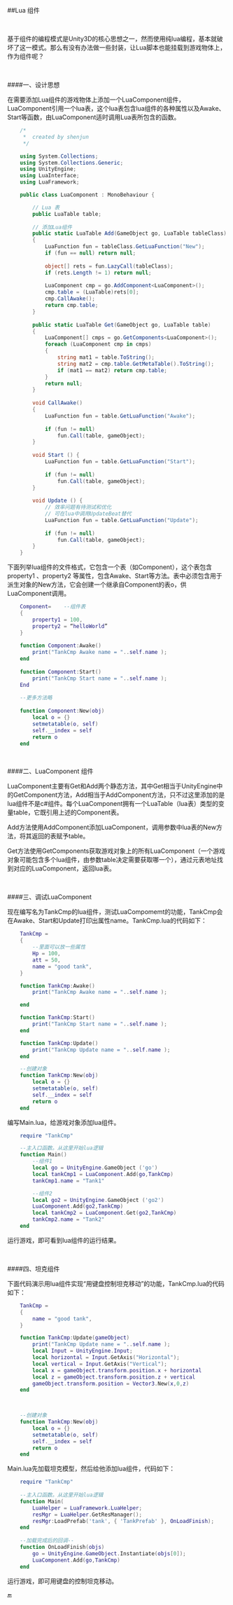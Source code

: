 ##Lua 组件

&emsp;

基于组件的编程模式是Unity3D的核心思想之一，然而使用纯lua编程，基本就破坏了这一模式。那么有没有办法做一些封装，让Lua脚本也能挂载到游戏物体上，作为组件呢？

&emsp;

####一、设计思想

在需要添加Lua组件的游戏物体上添加一个LuaComponent组件，LuaComponent引用一个lua表，这个lua表包含lua组件的各种属性以及Awake、Start等函数，由LuaComponent适时调用Lua表所包含的函数。

```csharp
    /*
     *  created by shenjun
     */

    using System.Collections;
    using System.Collections.Generic;
    using UnityEngine;
    using LuaInterface;
    using LuaFramework;

    public class LuaComponent : MonoBehaviour {

        // Lua 表
        public LuaTable table;
    
        // 添加Lua组件
        public static LuaTable Add(GameObject go, LuaTable tableClass)
        {
            LuaFunction fun = tableClass.GetLuaFunction("New");
            if (fun == null) return null;
    
            object[] rets = fun.LazyCall(tableClass);
            if (rets.Length != 1) return null;
    
            LuaComponent cmp = go.AddComponent<LuaComponent>();
            cmp.table = (LuaTable)rets[0];
            cmp.CallAwake();
            return cmp.table;
        }
    
        public static LuaTable Get(GameObject go, LuaTable table)
        {
            LuaComponent[] cmps = go.GetComponents<LuaComponent>();
            foreach (LuaComponent cmp in cmps)
            {
                string mat1 = table.ToString();
                string mat2 = cmp.table.GetMetaTable().ToString();
                if (mat1 == mat2) return cmp.table;
            }
            return null;
        }
    
        void CallAwake()
        {
            LuaFunction fun = table.GetLuaFunction("Awake");
    
            if (fun != null)
                fun.Call(table, gameObject);
        }
    
        void Start () {
            LuaFunction fun = table.GetLuaFunction("Start");
    
            if (fun != null)
                fun.Call(table, gameObject);
        }
    	
        void Update () {
            // 效率问题有待测试和优化
            // 可在lua中调用UpdateBeat替代
            LuaFunction fun = table.GetLuaFunction("Update");
    
            if (fun != null)
                fun.Call(table, gameObject);
    	}
    }
```

下面列举lua组件的文件格式，它包含一个表（如Component），这个表包含property1 、property2 等属性，包含Awake、Start等方法。表中必须包含用于派生对象的New方法，它会创建一个继承自Component的表o，供LuaComponent调用。

```lua
    Component=    --组件表
    ​{
        property1 = 100,
        property2 = “helloWorld”
    }
    
    function Component:Awake() 
        print("TankCmp Awake name = "..self.name );
    end
    
    function Component:Start() 
        print("TankCmp Start name = "..self.name );
    End
    
    --更多方法略
    
    function Component:New(obj) 
        local o = {} 
        setmetatable(o, self)  
        self.__index = self  
        return o
    end  
```

&emsp;

####二、LuaComponent 组件

LuaComponent主要有Get和Add两个静态方法，其中Get相当于UnityEngine中的GetComponent方法，Add相当于AddComponent方法，只不过这里添加的是lua组件不是c#组件。每个LuaComponent拥有一个LuaTable（lua表）类型的变量table，它既引用上述的Component表。

Add方法使用AddComponent添加LuaComponent，调用参数中lua表的New方法，将其返回的表赋予table。

Get方法使用GetComponents获取游戏对象上的所有LuaComponent（一个游戏对象可能包含多个lua组件，由参数table决定需要获取哪一个），通过元表地址找到对应的LuaComponent，返回lua表。

&emsp;

####三、调试LuaComponent

现在编写名为TankCmp的lua组件，测试LuaCompomemt的功能，TankCmp会在Awake、Start和Update打印出属性name。TankCmp.lua的代码如下：

```lua
    TankCmp =
    {
        --里面可以放一些属性
        Hp = 100,
        att = 50,
        name = "good tank",
    }

    function TankCmp:Awake()
        print("TankCmp Awake name = "..self.name );

    end

    function TankCmp:Start()
        print("TankCmp Start name = "..self.name );
    end

    function TankCmp:Update()
        print("TankCmp Update name = "..self.name );
    end

    --创建对象
    function TankCmp:New(obj)
        local o = {}
        setmetatable(o, self)  
        self.__index = self  
        return o
    end  
```

编写Main.lua，给游戏对象添加lua组件。

```lua
    require "TankCmp"

    --主入口函数。从这里开始lua逻辑
    function Main()
        --组件1
        local go = UnityEngine.GameObject ('go')
        local tankCmp1 = LuaComponent.Add(go,TankCmp)
        tankCmp1.name = "Tank1"

        --组件2
        local go2 = UnityEngine.GameObject ('go2')
        LuaComponent.Add(go2,TankCmp)
        local tankCmp2 = LuaComponent.Get(go2,TankCmp)
        tankCmp2.name = "Tank2"
    end
```

运行游戏，即可看到lua组件的运行结果。

&emsp;

####四、坦克组件

下面代码演示用lua组件实现“用键盘控制坦克移动”的功能，TankCmp.lua的代码如下：

```lua
    TankCmp =
    {
        name = "good tank",
    }

    function TankCmp:Update(gameObject)
        print("TankCmp Update name = "..self.name );
        local Input = UnityEngine.Input;
        local horizontal = Input.GetAxis("Horizontal");
        local vertical = Input.GetAxis("Vertical");
        local x = gameObject.transform.position.x + horizontal
        local z = gameObject.transform.position.z + vertical
        gameObject.transform.position = Vector3.New(x,0,z)
    end

 

    --创建对象
    function TankCmp:New(obj)
        local o = {}
        setmetatable(o, self)  
        self.__index = self  
        return o
    end  
```

Main.lua先加载坦克模型，然后给他添加lua组件，代码如下：

```lua
    require "TankCmp"
    
    --主入口函数。从这里开始lua逻辑
    function Main(
        LuaHelper = LuaFramework.LuaHelper;
        resMgr = LuaHelper.GetResManager();
        resMgr:LoadPrefab('tank', { 'TankPrefab' }, OnLoadFinish);
    end
    
    --加载完成后的回调--
    function OnLoadFinish(objs)
        go = UnityEngine.GameObject.Instantiate(objs[0]);
        LuaComponent.Add(go,TankCmp)
    end
```

运行游戏，即可用键盘的控制坦克移动。

🔚